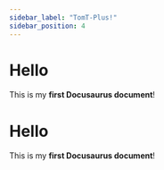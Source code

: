 ```yaml
---
sidebar_label: "TomT-Plus!"
sidebar_position: 4
---
```


# Hello

This is my **first Docusaurus document**!

# Hello

This is my **first Docusaurus document**!
